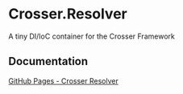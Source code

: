 # Crosser.Resolver
A tiny DI/IoC container for the Crosser Framework

## Documentation

[GitHub Pages - Crosser Resolver](https://crossertechnologies.github.io/Crosser.Resolver/)
